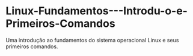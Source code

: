 # Linux-Fundamentos---Introdu-o-e-Primeiros-Comandos
Uma introdução ao fundamentos do sistema operacional Linux e seus primeiros comandos.
